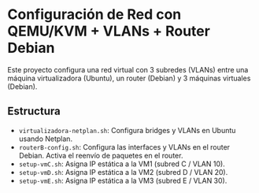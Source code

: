 # Configuración de Red con QEMU/KVM + VLANs + Router Debian

Este proyecto configura una red virtual con 3 subredes (VLANs) entre una máquina virtualizadora (Ubuntu), un router (Debian) y 3 máquinas virtuales (Debian).

## Estructura

- `virtualizadora-netplan.sh`: Configura bridges y VLANs en Ubuntu usando Netplan.
- `routerB-config.sh`: Configura las interfaces y VLANs en el router Debian. Activa el reenvío de paquetes en el router.
- `setup-vmC.sh`: Asigna IP estática a la VM1 (subred C / VLAN 10).
- `setup-vmD.sh`: Asigna IP estática a la VM2 (subred D / VLAN 20).
- `setup-vmE.sh`: Asigna IP estática a la VM3 (subred E / VLAN 30).
